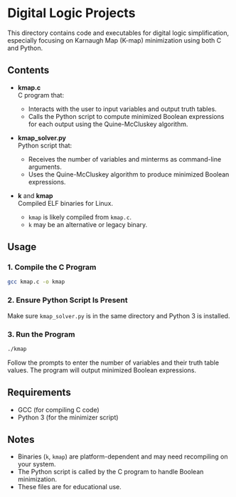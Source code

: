 # Digital Logic Projects

This directory contains code and executables for digital logic simplification, especially focusing on Karnaugh Map (K-map) minimization using both C and Python.

## Contents

- **kmap.c**  
  C program that:
  - Interacts with the user to input variables and output truth tables.
  - Calls the Python script to compute minimized Boolean expressions for each output using the Quine-McCluskey algorithm.

- **kmap_solver.py**  
  Python script that:
  - Receives the number of variables and minterms as command-line arguments.
  - Uses the Quine-McCluskey algorithm to produce minimized Boolean expressions.

- **k** and **kmap**  
  Compiled ELF binaries for Linux.  
  - `kmap` is likely compiled from `kmap.c`.
  - `k` may be an alternative or legacy binary.

## Usage

### 1. Compile the C Program

```sh
gcc kmap.c -o kmap
```

### 2. Ensure Python Script Is Present

Make sure `kmap_solver.py` is in the same directory and Python 3 is installed.

### 3. Run the Program

```sh
./kmap
```
Follow the prompts to enter the number of variables and their truth table values. The program will output minimized Boolean expressions.

## Requirements

- GCC (for compiling C code)
- Python 3 (for the minimizer script)

## Notes

- Binaries (`k`, `kmap`) are platform-dependent and may need recompiling on your system.
- The Python script is called by the C program to handle Boolean minimization.
- These files are for educational use.
